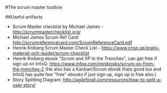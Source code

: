 #The scrum master toolbox

##Useful artifacts
* Scrum Master checklist by Michael James - http://scrummasterchecklist.org/
* Michael James Scrum Ref Card: http://scrumreferencecard.com/ScrumReferenceCard.pdf
* Henrik Kniberg Scrum Master Check List - https://www.crisp.se/gratis-material-och-guider/scrum-checklist
* Henrik Kniberg ebook "Scrum and XP in the Trenches", can get free if sign up on InfoQ: https://www.infoq.com/minibooks/scrum-xp-from-the-trenches-2  (He also has a Kanban/Scrum ebook thats good too and InfoQ has quite few "free" ebooks if just sign up, sign up is free also.)
* Story Splitting Diagram: http://agileforall.com/resources/how-to-split-a-user-story/

